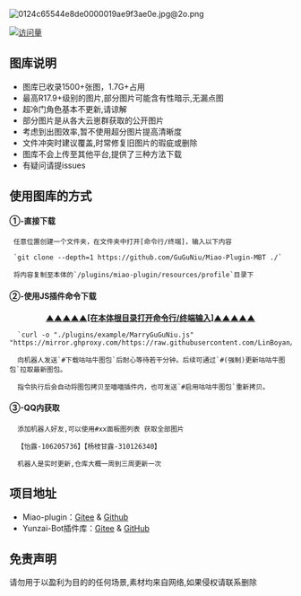 ![0124c65544e8de0000019ae9f3ae0e.jpg@2o.png](https://s2.loli.net/2023/12/19/laMwV3D6Gq4dTtb.png)
<p align="center">

  [![访问量](https://profile-counter.glitch.me/Miao-Plugin-MBT/count.svg)](https://github.com/GuGuNiu/Miao-Plugin-MBT)

</p>

## 图库说明
- 图库已收录1500+张图，1.7G+占用<br>
- 最高R17.9+级别的图片,部分图片可能含有性暗示,无漏点图<br>
- 超冷门角色基本不更新,请谅解<br>
- 部分图片是从各大云崽群获取的公开图片<br>
- 考虑到出图效率,暂不使用超分图片提高清晰度<br>
- 文件冲突时建议覆盖,时常修复旧图片的瑕疵或删除<br>
- 图库不会上传至其他平台,提供了三种方法下载<br>
- 有疑问请提issues<br>

## 使用图库的方式

#### ①-直接下载

     任意位置创建一个文件夹，在文件夹中打开[命令行/终端]，输入以下内容

     `git clone --depth=1 https://github.com/GuGuNiu/Miao-Plugin-MBT ./`

     将内容复制至本体的`/plugins/miao-plugin/resources/profile`目录下

#### ②-使用JS插件命令下载
  <p align="center"><b><ins>▲▲▲▲▲[在本体根目录打开命令行/终端输入]▲▲▲▲▲</ins></b></p>

      `curl -o "./plugins/example/MarryGuGuNiu.js" "https://mirror.ghproxy.com/https://raw.githubusercontent.com/LinBoyan/SomeJsforMiaoYunzai/main/MarryGuGuNiu.js"`

      向机器人发送`#下载咕咕牛图包`后耐心等待若干分钟。后续可通过`#(强制)更新咕咕牛图包`拉取最新图包。

      指令执行后会自动将图包拷贝至喵喵插件内，也可发送`#启用咕咕牛图包`重新拷贝。

#### ③-QQ内获取
      添加机器人好友,可以使用#xx面板图列表 获取全部图片
      
      【怡露-106205736】【杨枝甘露-310126340】 
      
      机器人是实时更新,仓库大概一周到三周更新一次 

## 项目地址
* Miao-plugin：[Gitee](https://gitee.com/yoimiya-kokomi/miao-plugin) & [Github](https://github.com/yoimiya-kokomi/miao-plugin)
* Yunzai-Bot插件库：[Gitee](https://gitee.com/Hikari666/Yunzai-Bot-plugins-index) & [GitHub](https://github.com/HiArcadia/Yunzai-Bot-plugins-index)

## 免责声明
请勿用于以盈利为目的的任何场景,素材均来自网络,如果侵权请联系删除
